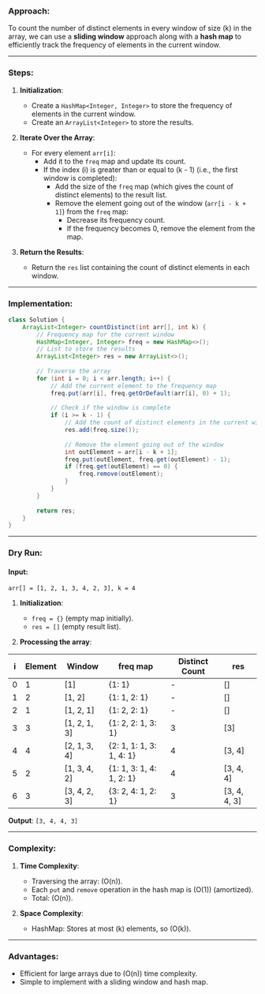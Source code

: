 ### Approach:

To count the number of distinct elements in every window of size \(k\) in the array, we can use a **sliding window** approach along with a **hash map** to efficiently track the frequency of elements in the current window.

---

### Steps:

1. **Initialization**:
   - Create a `HashMap<Integer, Integer>` to store the frequency of elements in the current window.
   - Create an `ArrayList<Integer>` to store the results.

2. **Iterate Over the Array**:
   - For every element `arr[i]`:
     - Add it to the `freq` map and update its count.
     - If the index \(i\) is greater than or equal to \(k - 1\) (i.e., the first window is completed):
       - Add the size of the `freq` map (which gives the count of distinct elements) to the result list.
       - Remove the element going out of the window (`arr[i - k + 1]`) from the `freq` map:
         - Decrease its frequency count.
         - If the frequency becomes 0, remove the element from the map.

3. **Return the Results**:
   - Return the `res` list containing the count of distinct elements in each window.

---

### Implementation:

```java
class Solution {
    ArrayList<Integer> countDistinct(int arr[], int k) {
        // Frequency map for the current window
        HashMap<Integer, Integer> freq = new HashMap<>();
        // List to store the results
        ArrayList<Integer> res = new ArrayList<>();
        
        // Traverse the array
        for (int i = 0; i < arr.length; i++) {
            // Add the current element to the frequency map
            freq.put(arr[i], freq.getOrDefault(arr[i], 0) + 1);
            
            // Check if the window is complete
            if (i >= k - 1) {
                // Add the count of distinct elements in the current window
                res.add(freq.size());
                
                // Remove the element going out of the window
                int outElement = arr[i - k + 1];
                freq.put(outElement, freq.get(outElement) - 1);
                if (freq.get(outElement) == 0) {
                    freq.remove(outElement);
                }
            }
        }
        
        return res;
    }
}
```

---

### Dry Run:

#### Input: 
`arr[] = [1, 2, 1, 3, 4, 2, 3], k = 4`

1. **Initialization**:
   - `freq = {}` (empty map initially).
   - `res = []` (empty result list).

2. **Processing the array**:

| **i** | **Element** | **Window** | **freq map**               | **Distinct Count** | **res** |
|-------|-------------|------------|----------------------------|--------------------|---------|
| 0     | 1           | [1]        | {1: 1}                    | -                  | []      |
| 1     | 2           | [1, 2]     | {1: 1, 2: 1}              | -                  | []      |
| 2     | 1           | [1, 2, 1]  | {1: 2, 2: 1}              | -                  | []      |
| 3     | 3           | [1, 2, 1, 3]| {1: 2, 2: 1, 3: 1}        | 3                  | [3]     |
| 4     | 4           | [2, 1, 3, 4]| {2: 1, 1: 1, 3: 1, 4: 1}  | 4                  | [3, 4]  |
| 5     | 2           | [1, 3, 4, 2]| {1: 1, 3: 1, 4: 1, 2: 1}  | 4                  | [3, 4, 4]|
| 6     | 3           | [3, 4, 2, 3]| {3: 2, 4: 1, 2: 1}        | 3                  | [3, 4, 4, 3]|

**Output**: `[3, 4, 4, 3]`

---

### Complexity:

1. **Time Complexity**:
   - Traversing the array: \(O(n)\).
   - Each `put` and `remove` operation in the hash map is \(O(1)\) (amortized).
   - Total: \(O(n)\).

2. **Space Complexity**:
   - HashMap: Stores at most \(k\) elements, so \(O(k)\).

---

### Advantages:
- Efficient for large arrays due to \(O(n)\) time complexity.
- Simple to implement with a sliding window and hash map.